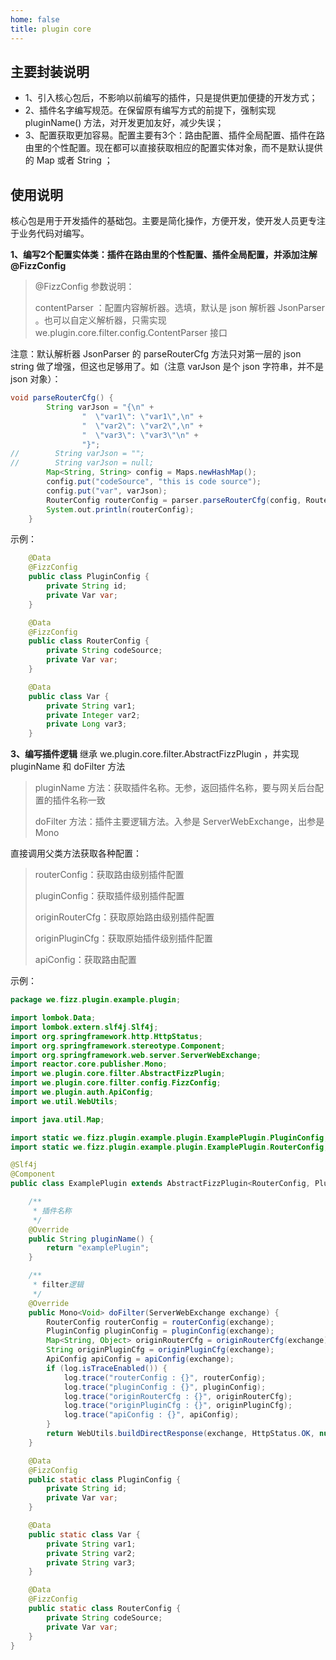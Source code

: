 ```yaml
---
home: false
title: plugin core
---
```


## 主要封装说明

- 1、引入核心包后，不影响以前编写的插件，只是提供更加便捷的开发方式；
- 2、插件名字编写规范。在保留原有编写方式的前提下，强制实现 pluginName() 方法，对开发更加友好，减少失误；
- 3、配置获取更加容易。配置主要有3个：路由配置、插件全局配置、插件在路由里的个性配置。现在都可以直接获取相应的配置实体对象，而不是默认提供的 Map 或者 String ；

## 使用说明

核心包是用于开发插件的基础包。主要是简化操作，方便开发，使开发人员更专注于业务代码对编写。

**1、编写2个配置实体类：插件在路由里的个性配置、插件全局配置，并添加注解 @FizzConfig**

> @FizzConfig 参数说明：
>
> contentParser ：配置内容解析器。选填，默认是 json 解析器 JsonParser 。也可以自定义解析器，只需实现 we.plugin.core.filter.config.ContentParser 接口

注意：默认解析器 JsonParser 的 parseRouterCfg 方法只对第一层的 json string 做了增强，但这也足够用了。如（注意 varJson 是个 json 字符串，并不是 json 对象）：
```groovy
void parseRouterCfg() {
        String varJson = "{\n" +
                "  \"var1\": \"var1\",\n" +
                "  \"var2\": \"var2\",\n" +
                "  \"var3\": \"var3\"\n" +
                "}";
//        String varJson = "";
//        String varJson = null;
        Map<String, String> config = Maps.newHashMap();
        config.put("codeSource", "this is code source");
        config.put("var", varJson);
        RouterConfig routerConfig = parser.parseRouterCfg(config, RouterConfig.class);
        System.out.println(routerConfig);
    }
```

示例：

```java
    @Data
    @FizzConfig
    public class PluginConfig {
        private String id;
        private Var var;
    }

    @Data
    @FizzConfig
    public class RouterConfig {
        private String codeSource;
        private Var var;
    }

    @Data
    public class Var {
        private String var1;
        private Integer var2;
        private Long var3;
    }
```

**3、编写插件逻辑**
继承 we.plugin.core.filter.AbstractFizzPlugin ，并实现 pluginName 和 doFilter 方法

> pluginName 方法：获取插件名称。无参，返回插件名称，要与网关后台配置的插件名称一致
>
> doFilter 方法：插件主要逻辑方法。入参是 ServerWebExchange，出参是 Mono<Void>

直接调用父类方法获取各种配置：
> routerConfig：获取路由级别插件配置
>
> pluginConfig：获取插件级别插件配置
>
> originRouterCfg：获取原始路由级别插件配置
>
> originPluginCfg：获取原始插件级别插件配置
>
> apiConfig：获取路由配置

示例：

```java
package we.fizz.plugin.example.plugin;

import lombok.Data;
import lombok.extern.slf4j.Slf4j;
import org.springframework.http.HttpStatus;
import org.springframework.stereotype.Component;
import org.springframework.web.server.ServerWebExchange;
import reactor.core.publisher.Mono;
import we.plugin.core.filter.AbstractFizzPlugin;
import we.plugin.core.filter.config.FizzConfig;
import we.plugin.auth.ApiConfig;
import we.util.WebUtils;

import java.util.Map;

import static we.fizz.plugin.example.plugin.ExamplePlugin.PluginConfig;
import static we.fizz.plugin.example.plugin.ExamplePlugin.RouterConfig;

@Slf4j
@Component
public class ExamplePlugin extends AbstractFizzPlugin<RouterConfig, PluginConfig> {

    /**
     * 插件名称
     */
    @Override
    public String pluginName() {
        return "examplePlugin";
    }

    /**
     * filter逻辑
     */
    @Override
    public Mono<Void> doFilter(ServerWebExchange exchange) {
        RouterConfig routerConfig = routerConfig(exchange);
        PluginConfig pluginConfig = pluginConfig(exchange);
        Map<String, Object> originRouterCfg = originRouterCfg(exchange);
        String originPluginCfg = originPluginCfg(exchange);
        ApiConfig apiConfig = apiConfig(exchange);
        if (log.isTraceEnabled()) {
            log.trace("routerConfig : {}", routerConfig);
            log.trace("pluginConfig : {}", pluginConfig);
            log.trace("originRouterCfg : {}", originRouterCfg);
            log.trace("originPluginCfg : {}", originPluginCfg);
            log.trace("apiConfig : {}", apiConfig);
        }
        return WebUtils.buildDirectResponse(exchange, HttpStatus.OK, null, "success");
    }

    @Data
    @FizzConfig
    public static class PluginConfig {
        private String id;
        private Var var;
    }

    @Data
    public static class Var {
        private String var1;
        private String var2;
        private String var3;
    }

    @Data
    @FizzConfig
    public static class RouterConfig {
        private String codeSource;
        private Var var;
    }
}

```


